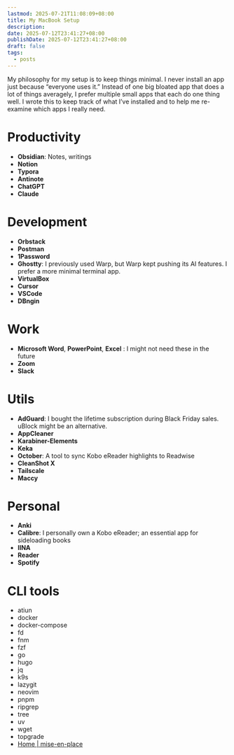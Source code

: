 ```yaml
---
lastmod: 2025-07-21T11:08:09+08:00
title: My MacBook Setup
description: 
date: 2025-07-12T23:41:27+08:00
publishDate: 2025-07-12T23:41:27+08:00
draft: false
tags:
  - posts
---
```

My philosophy for my setup is to keep things minimal. I never install an app just because “everyone uses it.” Instead of one big bloated app that does a lot of things averagely, I prefer multiple small apps that each do one thing well. I wrote this to keep track of what I’ve installed and to help me re-examine which apps I really need.

# Productivity

- **Obsidian**: Notes, writings
- **Notion**
- **Typora**
- **Antinote**
- **ChatGPT**
- **Claude**

# Development

- **Orbstack**
- **Postman**
- **1Password**
- **Ghostty**: I previously used Warp, but Warp kept pushing its AI features. I prefer a more minimal terminal app.
- **VirtualBox**
- **Cursor**
- **VSCode**
- **DBngin**

# Work

- **Microsoft Word**, **PowerPoint**, **Excel** : I might not need these in the future
- **Zoom**
- **Slack**

# Utils

- **AdGuard**: I bought the lifetime subscription during Black Friday sales. uBlock might be an alternative.
- **AppCleaner**
- **Karabiner-Elements**
- **Keka**
- **October**: A tool to sync Kobo eReader highlights to Readwise
- **CleanShot X**
- **Tailscale**
- **Maccy**

# Personal

- **Anki**
- **Calibre**: I personally own a Kobo eReader; an essential app for sideloading books
- **IINA**
- **Reader**
- **Spotify**

# CLI tools

- atiun
- docker
- docker-compose
- fd
- fnm
- fzf
- go
- hugo
- jq
- k9s
- lazygit
- neovim
- pnpm
- ripgrep
- tree
- uv
- wget
- topgrade
- [Home \| mise-en-place](https://mise.jdx.dev/)
